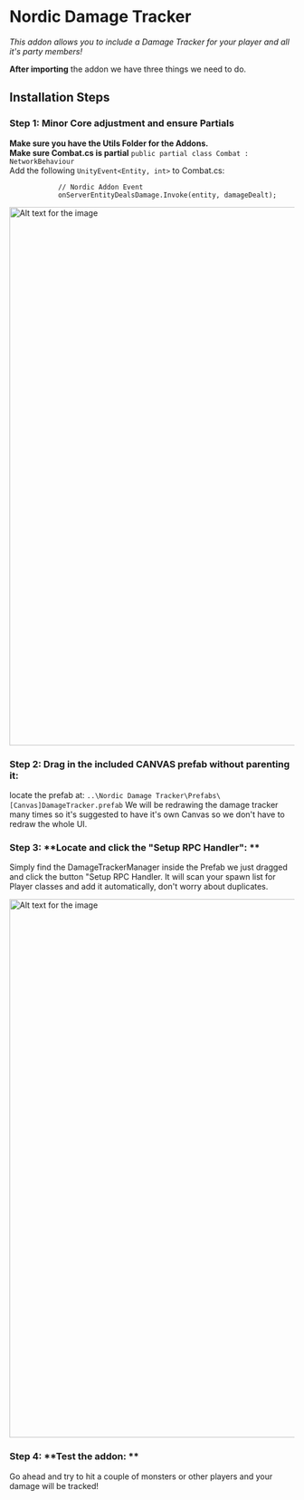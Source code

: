 # Nordic Damage Tracker
*This addon allows you to include a Damage Tracker for your player and all it's party members!*

**After importing** the addon we have three things we need to do. 
<br>
## **Installation Steps**

### **Step 1**: **Minor Core adjustment and ensure Partials**
**Make sure you have the Utils Folder for the Addons.** <br>
**Make sure Combat.cs is partial** ``public partial class Combat : NetworkBehaviour``<br>
Add the following ``UnityEvent<Entity, int>`` to Combat.cs:

```
            // Nordic Addon Event
            onServerEntityDealsDamage.Invoke(entity, damageDealt);
```

<img src="https://jokeoverflow.xyz/Install-Guides/tracker/s1.png" width="950" alt="Alt text for the image">

### **Step 2**: Drag in the included CANVAS prefab without parenting it:
locate the prefab at: ``..\Nordic Damage Tracker\Prefabs\[Canvas]DamageTracker.prefab``
We will be redrawing the damage tracker many times so it's suggested to have it's own Canvas so we don't have to redraw the whole UI.

### **Step 3**: **Locate and click the "Setup RPC Handler": **
Simply find the DamageTrackerManager inside the Prefab we just dragged and click the button "Setup RPC Handler.
It will scan your spawn list for Player classes and add it automatically, don't worry about duplicates.

<img src="https://jokeoverflow.xyz/Install-Guides/tracker/s2_3.png" width="950" alt="Alt text for the image">

### **Step 4**: **Test the addon: **
Go ahead and try to hit a couple of monsters or other players and your damage will be tracked!
